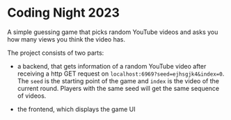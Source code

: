 # Coding Night 2023

A simple guessing game that picks random YouTube videos and asks you how many
views you think the video has.

The project consists of two parts:

* a backend, that gets information of a random YouTube video after receiving a
  http GET request on `localhost:6969?seed=ejhsgjk4&index=0`. The `seed` is the
  starting point of the game and `index` is the video of the current round.
  Players with the same seed will get the same sequence of videos.

* the frontend, which displays the game UI
